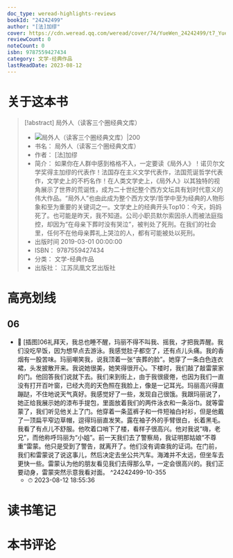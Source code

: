```yaml
---
doc_type: weread-highlights-reviews
bookId: "24242499"
author: "[法]加缪"
cover: https://cdn.weread.qq.com/weread/cover/74/YueWen_24242499/t7_YueWen_24242499.jpg
reviewCount: 0
noteCount: 0
isbn: 9787559427434
category: 文学-经典作品
lastReadDate: 2023-08-12
---
```

# 关于这本书
> [!abstract] 局外人（读客三个圈经典文库）
> - ![ 局外人（读客三个圈经典文库）|200](https://cdn.weread.qq.com/weread/cover/74/YueWen_24242499/t7_YueWen_24242499.jpg)
> - 书名： 局外人（读客三个圈经典文库）
> - 作者： [法]加缪
> - 简介： 如果你在人群中感到格格不入，一定要读《局外人》！诺贝尔文学奖得主加缪的代表作！法国存在主义文学代表作，法国荒诞哲学代表作，文学史上的不朽名作！在人类文学史上，《局外人》以其独特的视角展示了世界的荒诞性，成为二十世纪整个西方文坛具有划时代意义的伟大作品。“局外人”也由此成为整个西方文学/哲学中至为经典的人物形象和至为重要的关键词之一。文学史上的经典开头Top10：今天，妈妈死了。也可能是昨天，我不知道。公司小职员默尔索因杀人而被法庭指控，却因为“在母亲下葬时没有哭泣”，被判处了死刑。在我们的社会里，任何不在他母亲葬礼上哭泣的人，都有可能被处以死刑。
> - 出版时间 2019-03-01 00:00:00
> - ISBN： 9787559427434
> - 分类： 文学-经典作品
> - 出版社： 江苏凤凰文艺出版社

# 高亮划线

## 06


- 📌 [插图]06礼拜天，我总也睡不醒，玛丽不得不叫我、摇我，才把我弄醒。我们没吃早饭，因为想早点去游泳。我感觉肚子都空了，还有点儿头痛。我的香烟有一股苦味。玛丽嘲笑我，说我顶着一张“丧葬的脸”。她穿了一条白色连衣裙，头发披散开来。我说她很美，她笑得很开心。下楼时，我们敲了敲雷蒙家的门。他回答我们说就下去。我们来到街上，由于我很疲倦，也因为我们一直没有打开百叶窗，已经大亮的天色照在我脸上，像是一记耳光。玛丽高兴得直蹦跶，不住地说天气真好。我感觉好了一些，发现自己很饿。我跟玛丽说了，她正给我展示她的漆布手提包，里面放着我们的两件泳衣和一条浴巾。就等雷蒙了，我们听见他关上了门。他穿着一条蓝裤子和一件短袖白衬衫，但是他戴了一顶扁平窄边草帽，逗得玛丽直发笑。露在袖子外的手臂很白，长着黑毛。我看了有点儿不舒服。他吹着口哨下了楼，看样子很高兴。他对我说“嗨，老兄”，而他称呼玛丽为“小姐”。前一天我们去了警察局，我证明那姑娘“不尊重”雷蒙。他只是受到了警告，就离开了。他们没有调查我的证词。在门前，我们和雷蒙说了说这事儿，然后决定去坐公共汽车。海滩并不太远，但坐车去更快一些。雷蒙认为他的朋友看见我们去得那么早，一定会很高兴的。我们正要动身，雷蒙突然示意我看对面。 ^24242499-10-355
    - ⏱ 2023-08-12 18:55:36 
# 读书笔记

# 本书评论
